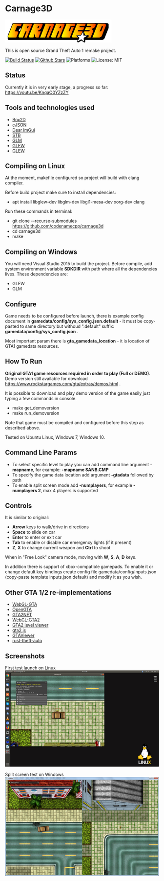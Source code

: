 # Carnage3D #

![Carnage3D Logo](https://raw.githubusercontent.com/codenamecpp/carnage3d/master/carnage3d_logo.png)

This is open source Grand Theft Auto 1 remake project.

[![Build Status](https://travis-ci.org/codenamecpp/carnage3d.svg?branch=master)](https://travis-ci.org/codenamecpp/carnage3d)
[![Github Stars](https://img.shields.io/github/stars/codenamecpp/carnage3d?logo=github)](https://github.com/codenamecpp/carnage3d/stargazers)
![Platforms](https://img.shields.io/badge/platform-windows%20%7C%20linux-blue) ![License: MIT](https://img.shields.io/badge/License-MIT-green.svg)

## Status ##
Currently it is in very early stage, a progress so far: https://youtu.be/KnqaO0YZzZY

## Tools and technologies used ##
* [Box2D](https://github.com/erincatto/box2d)
* [cJSON](https://github.com/DaveGamble/cJSON)
* [Dear ImGui](https://github.com/ocornut/imgui)
* [STB](https://github.com/nothings/stb)
* [GLM](https://github.com/g-truc/glm)
* [GLFW](https://github.com/glfw/glfw)
* [GLEW](https://github.com/nigels-com/glew)

## Compiling on Linux ##
At the moment, makefile configured so project will build with clang compiler.

Before build project make sure to install dependencies: 
* apt install libglew-dev libglm-dev libgl1-mesa-dev xorg-dev clang

Run these commands in terminal:
* git clone --recurse-submodules https://github.com/codenamecpp/carnage3d
* cd carnage3d
* make

## Compiling on Windows ##
You will need Visual Studio 2015 to build the project.
Before compile, add system environment variable __SDKDIR__ with path where all the dependencies lives. These dependencies are:
* GLEW
* GLM

## Configure ##
Game needs to be configured before launch, there is example config document in __gamedata/config/sys_config.json.default__ - it must be copy-pasted to same directory but withoud ".default" suffix: __gamedata/config/sys_config.json__ .

Most important param there is __gta_gamedata_location__ - it is location of GTA1 gamedata resources.

## How To Run ##

**Original GTA1 game resources required in order to play (Full or DEMO)**. Demo version still available for download https://www.rockstargames.com/gta/extras/demos.html .

It is possible to download and play demo version of the game easily just typing a few commands in console:
* make get_demoversion
* make run_demoversion

Note that game must be compiled and configured before this step as described above.

Tested on Ubuntu Linux, Windows 7, Windows 10.

## Command Line Params ##

* To select specific level to play you can add command line argument **-mapname**, for example: **-mapname SANB.CMP**
* To specify the game data location add argument **-gtadata** followed by path
* To enable split screen mode add **-numplayers**, for example **-numplayers 2**, max 4 players is supported

## Controls ##
It is similar to original:
* **Arrow** keys to walk/drive in directions
* **Space** to slide on car
* **Enter** to enter or exit car
* **Tab** to enable or disable car emergency lights (if it present)
* **Z**, **X** to change current weapon and **Ctrl** to shoot

When in "Free Look" camera mode, moving with **W**, **S**, **A**, **D** keys.

In addition there is support of xbox-compatible gamepads. To enable it or change default key bindings create config file gamedata/config/inputs.json (copy-paste template inputs.json.default) and modify it as you wish.

## Other GTA 1/2 re-implementations ##
* [WebGL-GTA](https://github.com/niklasvh/WebGL-GTA)
* [OpenGTA](http://ogta.fifengine.de/download.html)
* [GTA2NET](https://github.com/andrecarlucci/gta2net)
* [WebGL-GTA2](https://github.com/Kajakklubben/gta2-webgl)
* [GTA2 level viewer](https://github.com/aalin/gta2-level-viewer)
* [gta2.js](https://github.com/aalin/gta2.js)
* [GTAViewer](https://github.com/GitExl/GTAViewer)
* [rust-theft-auto](https://github.com/gaudecker/rust-theft-auto)

## Screenshots ##
First test launch on Linux
![ScreenShot](https://raw.githubusercontent.com/codenamecpp/carnage3d/master/screenshots/WorksOnLinux.png)

Split screen test on Windows
![ScreenShot](https://raw.githubusercontent.com/codenamecpp/carnage3d/master/screenshots/SplitScreenTest.png)
